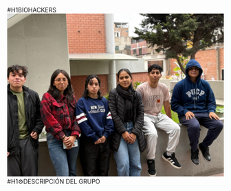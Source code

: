 #H1BIOHACKERS
![fotogrupal](imagenes/475dc60c-4b9c-4588-8590-42f3f7b7c5ab.jfif)
#H1⚙DESCRIPCIÓN DEL GRUPO
